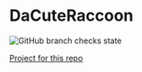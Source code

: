 # DaCuteRaccoon
![GitHub branch checks state](https://img.shields.io/github/checks-status/DaCuteRaccoon/dacuteraccoon.github.io/main)


[Project for this repo](https://github.com/users/DaCuteRaccoon/projects/4)



<!-- Notes for me
This website is a good example template: https://api.msn.com/
-->
